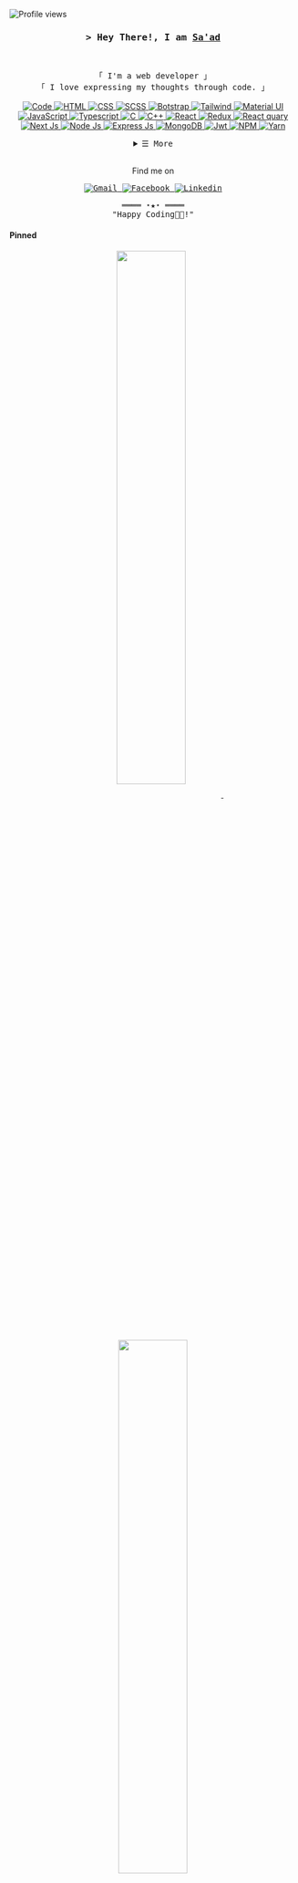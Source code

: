 <!-- https://saad-001.github.io/digital-resume/ -->
<!-- LEAVE A STAR, IF YOU LIKE IT ! -->

<!-- Profile Views Counter -->

![Profile views](https://gpvc.arturio.dev/Saad-001)

<!-- Intro  -->
<h3 align="center">
        <samp>&gt; Hey There!, I am
                <b><a target="_blank" href="https://saad-001.github.io/digital-resume/">Sa'ad</a></b>
        </samp>
</h3>
<br>

<p align="center">
        <!-- Organisation  -->
        <samp>
                「 I'm a web developer 」
                <br>
                「 I love expressing my thoughts through code.</b> 」
                <br>
                <br>
        </samp>
        <!-- Programming Languages -->
        <!-- Code logo -->
        <a href="https://github.com/Saad-001?tab=repositories" target="_blank"><img alt="Code"
                        src="https://img.shields.io/badge/-code-000000?style=flat-square&logo=Plex&logoColor=white">
        </a>
        <!-- HTML -->
        <a href="https://github.com/Saad-001?tab=repositories" target="_blank"><img alt="HTML"
                        src="https://img.shields.io/badge/-HTML-E34F26?style=flat-square&logo=HTML5&logoColor=white">
        </a>
        <!-- CSS  -->
        <a href="https://github.com/Saad-001?tab=repositories" target="_blank"><img alt="CSS"
                        src="https://img.shields.io/badge/-CSS-1572B6?style=flat-square&logo=CSS3&logoColor=white">
        </a>
        <!-- SCSS  -->
        <a href="https://github.com/Saad-001?tab=repositories" target="_blank"><img alt="SCSS"
                        src="https://img.shields.io/badge/Sass-CC6699?style=flat-square&logo=sass&logoColor=white">
        </a>
        <!-- Bootstrap  -->
        <a href="https://github.com/Saad-001?tab=repositories" target="_blank"><img alt="Botstrap"
                        src="https://img.shields.io/badge/bootstrap-%23563D7C.svg?style=flat-square&logo=bootstrap&logoColor=white">
        </a>
        <!-- Tailwind  -->
        <a href="https://github.com/Saad-001?tab=repositories" target="_blank"><img alt="Tailwind"
                        src="https://img.shields.io/badge/Tailwind_CSS-38B2AC?style=flat-square&logo=tailwind-css&logoColor=white">
        </a>
        <!-- Material UI -->
        <a href="https://github.com/Saad-001?tab=repositories" target="_blank"><img alt="Material UI"
                        src="https://img.shields.io/badge/Material--UI-0081CB?style=flat-square&logo=material-ui&logoColor=white">
        </a>
        <!-- JavaScript -->
        <a href="https://github.com/Saad-001?tab=repositories" target="_blank"><img alt="JavaScript"
                        src="https://img.shields.io/badge/-JavaScript-F7DF1E?style=flat-square&logo=JavaScript&logoColor=white">
        </a>
        <!-- Typescript -->
        <a href="https://github.com/Saad-001?tab=repositories" target="_blank"><img alt="Typescript"
                        src="https://img.shields.io/badge/typescript-%23007ACC.svg?style=flat-square&logo=typescript&logoColor=white">
        </a>
        <!-- c -->
        <a href="https://github.com/ShahriarShafin?tab=repositories" target="_blank"><img alt="C"
                        src="https://img.shields.io/badge/c-%2300599C.svg?style=flat-square&logo=c&logoColor=white">
        </a>
        <!-- C++ -->
        <a href="https://github.com/ShahriarShafin?tab=repositories" target="_blank"><img alt="C++"
                        src="https://img.shields.io/badge/-C++-9b3675?style=flat-square&logo=C%2B%2B&logoColor=white">
        </a>
        <!-- REACT  -->
        <a href="https://github.com/Saad-001?tab=repositories" target="_blank"><img alt="React"
                        src="https://img.shields.io/badge/React-20232A?style=flat-square&logo=react&logoColor=61DAFB">
        </a>
        <!-- Redux  -->
        <a href="https://github.com/Saad-001?tab=repositories" target="_blank"><img alt="Redux"
                        src="https://img.shields.io/badge/Redux-593D88?style=flat-square&logo=redux&logoColor=white">
        </a>
        <!-- React quary  -->
        <a href="https://github.com/Saad-001?tab=repositories" target="_blank"><img alt="React quary"
                        src="https://img.shields.io/badge/-React%20Query-FF4154?style=flat-square&logo=react%20query&logoColor=white">
        </a>
        <!-- Next js  -->
        <a href="https://github.com/Saad-001?tab=repositories" target="_blank"><img alt="Next Js"
                        src="https://img.shields.io/badge/Next-black?style=flat-square&logo=next.js&logoColor=white">
        </a>
                <!-- Node Js -->
        <a href="https://github.com/Saad-001?tab=repositories" target="_blank"><img alt="Node Js"
                        src="https://img.shields.io/badge/node.js-6DA55F?style=flat-square&logo=node.js&logoColor=white">
        </a>
        <!-- Express Js -->
        <a href="https://github.com/Saad-001?tab=repositories" target="_blank"><img alt="Express Js"
                        src="https://img.shields.io/badge/express.js-%23404d59.svg?style=flat-square&logo=express&logoColor=%2361DAFB">
        </a>
        <!-- MongoDB  -->
        <a href="https://github.com/Saad-001?tab=repositories" target="_blank"><img alt="MongoDB"
                        src="https://img.shields.io/badge/MongoDB-4EA94B?style=flat-square&logo=mongodb&logoColor=white">
        </a>
        <!-- JWT  -->
        <a href="https://github.com/Saad-001?tab=repositories" target="_blank"><img alt="Jwt"
                        src="https://img.shields.io/badge/JWT-black?style=flat-square&logo=JSON%20web%20tokens">
        </a>
        <!-- NPM  -->
        <a href="https://github.com/Saad-001?tab=repositories" target="_blank"><img alt="NPM"
                        src="https://img.shields.io/badge/NPM-%23000000.svg?style=flat-square&logo=npm&logoColor=white">
        </a>
        <!-- Yarn -->
        <a href="https://github.com/Saad-001?tab=repositories" target="_blank"><img alt="Yarn"
                        src="https://img.shields.io/badge/yarn-%232C8EBB.svg?style=flat-square&logo=yarn&logoColor=white">
        </a>
</p>

<!-- Details Section-->
<details align="center">
    <summary> <samp>&#9776; More</samp></summary>
    <p align="center">
        <br>
        <!-- Activity Widget -->
        <img alt="My GitHub Stats"
                src="https://github-readme-stats.vercel.app/api?username=saad-001&show_icons=true&count_private=true&theme=nightowl" />
        <br>
        <br>
        <img alt="Most used languages"
                src="https://github-readme-stats.vercel.app/api/top-langs/?username=saad-001&hide=php&layout=compact&theme=nightowl" />
    </p>
</details>
<br>
<!-- Social Links -->
    <p align="center">
        <p align="center">Find me on</p>
        <samp align="center">
                <p>
                        <!-- Gmail --> 
                        <a href="mailto:contact.me.saad01@gmail.com" target="_blank"><img alt="Gmail"
                                src="https://img.shields.io/badge/-Gmail-EA4335?style=flat-square&logo=Gmail&logoColor=white">
                        </a>
                        <!-- Facebook -->
                        <a href="https://www.facebook.com/mohammad.sayem.3572" target="_blank"><img alt="Facebook"
                                src="https://img.shields.io/badge/-Facebook-1877F2?style=flat-square&logo=Facebook&logoColor=white">
                        </a>
                        <!-- Linkedin -->
                        <a href="https://www.linkedin.com/in/md-sa-ad-a88843210/" target="_blank"><img alt="Linkedin"
                                src="https://img.shields.io/badge/-Linkedin-0A66C2?style=flat-square&logo=Linkedin&logoColor=white">
                        </a>
                </p>
        </samp>
    </p>

<!-- Footer -->
<samp>
    <p align="center">
        ════ ⋆★⋆ ════
        <br>
        "Happy Coding👨‍💻!"
    </p>
</samp>

<!-- Pinned Repositories -->

#### Pinned

<p align="center">
        <a href="https://github.com/saad-001/saad-001">
        <img width='49%' align="center"src="https://github-readme-stats.vercel.app/api/pin/?username=saad-001&repo=saad-001&border_color=02D892&bg_color=0D1117&title_color=C9D1D9&text_color=8B949E&icon_color=02D892" />
        </a>
        <span>&nbsp;</span>
        <a href="https://github.com/Saad-001/hotel-room-booking-app-frontend">
        <img width='49%' align="center"src="https://github-readme-stats.vercel.app/api/pin/?username=saad-001&repo=hotel-room-booking-app-frontend&border_color=02D892&bg_color=0D1117&title_color=C9D1D9&text_color=8B949E&icon_color=02D892" />
        </a>
</p>

<p align="center">
        <a href="https://github.com/saad-001/MachBazaar">
        <img width='49%' align="center"src="https://github-readme-stats.vercel.app/api/pin/?username=saad-001&repo=MachBazaar&border_color=02D892&bg_color=0D1117&title_color=C9D1D9&text_color=8B949E&icon_color=02D892" />
        </a>
        <span>&nbsp;</span>
        <a href="https://github.com/saad-001/Evernet-Internet">
        <img width='49%' align="center"src="https://github-readme-stats.vercel.app/api/pin/?username=saad-001&repo=Evernet-Internet&border_color=02D892&bg_color=0D1117&title_color=C9D1D9&text_color=8B949E&icon_color=02D892" />
        </a>
</p>
<p align="center">
        <a href="https://github.com/saad-001/Ultra-net-client-side">
        <img width='49%' align="center"src="https://github-readme-stats.vercel.app/api/pin/?username=saad-001&repo=Ultra-net-client-side&border_color=02D892&bg_color=0D1117&title_color=C9D1D9&text_color=8B949E&icon_color=02D892" />
        </a>
        <span>&nbsp;</span>
        <a href="https://github.com/saad-001/Ultra-net-server-side">
        <img width='49%' align="center"src="https://github-readme-stats.vercel.app/api/pin/?username=saad-001&repo=Ultra-net-server-side&border_color=02D892&bg_color=0D1117&title_color=C9D1D9&text_color=8B949E&icon_color=02D892" />
        </a>
</p>
